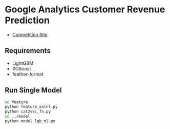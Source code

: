 # Google Analytics Customer Revenue Prediction

- [Competition Site](https://www.kaggle.com/c/ga-customer-revenue-prediction)


## Requirements
- LightGBM
- XGBoost
- feather-format


## Run Single Model

```bash
cd feature
python feature_extnl.py
python cat2vec_fn.py
cd ../model
python model_lgb_m2.py
```
